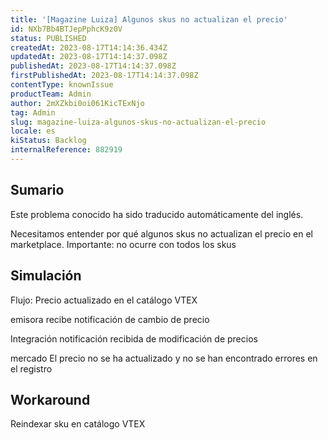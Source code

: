 ```yaml
---
title: '[Magazine Luiza] Algunos skus no actualizan el precio'
id: NXb7Bb4BTJepPphcK9z0V
status: PUBLISHED
createdAt: 2023-08-17T14:14:36.434Z
updatedAt: 2023-08-17T14:14:37.098Z
publishedAt: 2023-08-17T14:14:37.098Z
firstPublishedAt: 2023-08-17T14:14:37.098Z
contentType: knownIssue
productTeam: Admin
author: 2mXZkbi0oi061KicTExNjo
tag: Admin
slug: magazine-luiza-algunos-skus-no-actualizan-el-precio
locale: es
kiStatus: Backlog
internalReference: 882919
---
```


## Sumario

<div class="alert alert-info">
  <p>Este problema conocido ha sido traducido automáticamente del inglés.</p>
</div>


Necesitamos entender por qué algunos skus no actualizan el precio en el marketplace.
Importante: no ocurre con todos los skus


##

## Simulación


Flujo: Precio actualizado en el catálogo VTEX

emisora
recibe notificación de cambio de precio

Integración
notificación recibida de modificación de precios

mercado
El precio no se ha actualizado y no se han encontrado errores en el registro



## Workaround


Reindexar sku en catálogo VTEX





